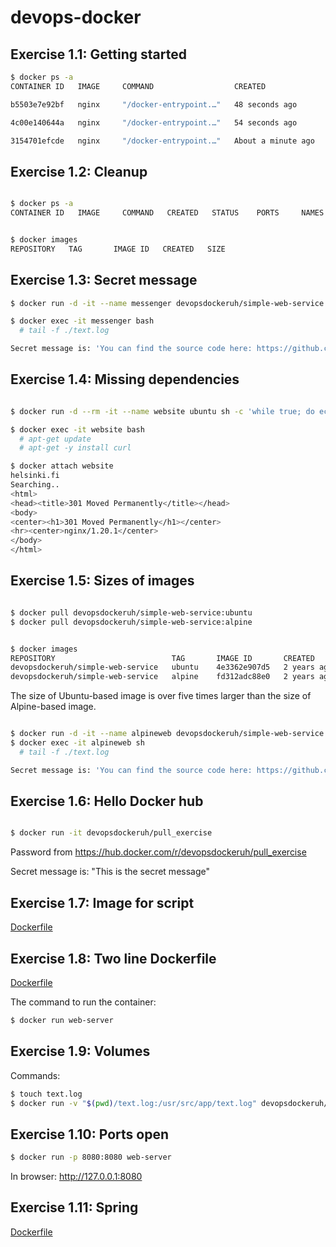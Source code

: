 # devops-docker

## Exercise 1.1: Getting started

```bash
$ docker ps -a
CONTAINER ID   IMAGE     COMMAND                  CREATED              STATUS                      PORTS     NAMES

b5503e7e92bf   nginx     "/docker-entrypoint.…"   48 seconds ago       Exited (0) 19 seconds ago             compassionate_ellis

4c00e140644a   nginx     "/docker-entrypoint.…"   54 seconds ago       Exited (0) 12 seconds ago             thirsty_austin

3154701efcde   nginx     "/docker-entrypoint.…"   About a minute ago   Up 58 seconds               80/tcp    ecstatic_brahmagupta
```

## Exercise 1.2: Cleanup

```bash

$ docker ps -a
CONTAINER ID   IMAGE     COMMAND   CREATED   STATUS    PORTS     NAMES


$ docker images
REPOSITORY   TAG       IMAGE ID   CREATED   SIZE

```

## Exercise 1.3: Secret message

```bash
$ docker run -d -it --name messenger devopsdockeruh/simple-web-service:ubuntu

$ docker exec -it messenger bash
  # tail -f ./text.log

Secret message is: 'You can find the source code here: https://github.com/docker-hy'

```

## Exercise 1.4: Missing dependencies

```bash

$ docker run -d --rm -it --name website ubuntu sh -c 'while true; do echo "Input website:"; read website; echo "Searching.."; sleep 1; curl http://$website; done'

```

```bash
$ docker exec -it website bash
  # apt-get update
  # apt-get -y install curl

```

```bash
$ docker attach website
helsinki.fi
Searching..
<html>
<head><title>301 Moved Permanently</title></head>
<body>
<center><h1>301 Moved Permanently</h1></center>
<hr><center>nginx/1.20.1</center>
</body>
</html>
```

## Exercise 1.5: Sizes of images

```bash

$ docker pull devopsdockeruh/simple-web-service:ubuntu
$ docker pull devopsdockeruh/simple-web-service:alpine

```

```bash

$ docker images
REPOSITORY                          TAG       IMAGE ID       CREATED       SIZE
devopsdockeruh/simple-web-service   ubuntu    4e3362e907d5   2 years ago   83MB
devopsdockeruh/simple-web-service   alpine    fd312adc88e0   2 years ago   15.7MB

```

The size of Ubuntu-based image is over five times larger than the size of Alpine-based image.

```bash

$ docker run -d -it --name alpineweb devopsdockeruh/simple-web-service:alpine
$ docker exec -it alpineweb sh
  # tail -f ./text.log

Secret message is: 'You can find the source code here: https://github.com/docker-hy'
```

## Exercise 1.6: Hello Docker hub

```bash

$ docker run -it devopsdockeruh/pull_exercise

```

Password from https://hub.docker.com/r/devopsdockeruh/pull_exercise

Secret message is: "This is the secret message"

## Exercise 1.7: Image for script

[Dockerfile](/part1/Exercise-1_7/Dockerfile)


## Exercise 1.8: Two line Dockerfile

[Dockerfile](/part1/Exercise-1_8/Dockerfile)

The command to run the container: 
```bash
$ docker run web-server
```

## Exercise 1.9: Volumes

Commands:

```bash
$ touch text.log
$ docker run -v "$(pwd)/text.log:/usr/src/app/text.log" devopsdockeruh/simple-web-service
```
## Exercise 1.10: Ports open

```bash
$ docker run -p 8080:8080 web-server
```
In browser:
http://127.0.0.1:8080

## Exercise 1.11: Spring

[Dockerfile](/part1/Exercise-1_11/Dockerfile)
